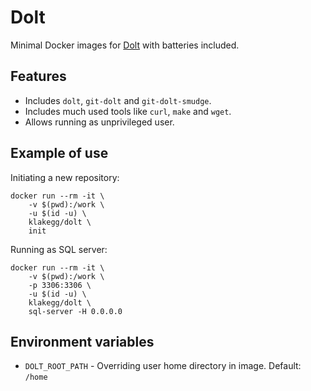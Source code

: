 # Dolt

Minimal Docker images for [Dolt](https://github.com/liquidata-inc/dolt) with batteries included.


## Features

* Includes `dolt`, `git-dolt` and `git-dolt-smudge`.
* Includes much used tools like `curl`, `make` and `wget`.
* Allows running as unprivileged user.


## Example of use

Initiating a new repository:

```shell
docker run --rm -it \
    -v $(pwd):/work \
    -u $(id -u) \
    klakegg/dolt \
    init
```


Running as SQL server:

```shell
docker run --rm -it \
    -v $(pwd):/work \
    -p 3306:3306 \
    -u $(id -u) \
    klakegg/dolt \
    sql-server -H 0.0.0.0
```


## Environment variables

* `DOLT_ROOT_PATH` - Overriding user home directory in image. Default: `/home`